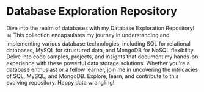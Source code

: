 # Database Exploration Repository

Dive into the realm of databases with my Database Exploration Repository! 📊 This collection encapsulates my journey in understanding and implementing various database technologies, including SQL for relational databases, MySQL for structured data, and MongoDB for NoSQL flexibility. Delve into code samples, projects, and insights that document my hands-on experience with these powerful data storage solutions. Whether you're a database enthusiast or a fellow learner, join me in uncovering the intricacies of SQL, MySQL, and MongoDB. Explore, learn, and contribute to this evolving repository. Happy data wrangling!
